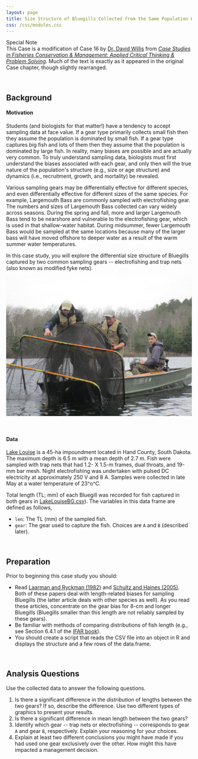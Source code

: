 ```yaml
---
layout: page
title: Size Structure of Bluegills Collected from the Same Population With Different Gears
css: /css/modules.css
---
```


<div class="panel panel-primary">
  <div class="panel-heading">Special Note</div>
  <div class="panel-body">This Case is a modification of Case 16 by <a href="http://www.sdstate.edu/nrm/people/willis.cfm">Dr. David Willis</a> from <a href="https://fisheries.org/shop/55062p"><i>Case Studies in Fisheries Conservation & Management: Applied Critical Thinking & Problem Solving</i></a>. Much of the text is exactly as it appeared in the original Case chapter, though slightly rearranged.</div>
</div>

&nbsp;

## Background
#### Motivation
Students (and biologists for that matter!) have a tendency to accept sampling data at face value. If a gear type primarily collects small fish then they assume the population is dominated by small fish. If a gear type captures big fish and lots of them then they assume that the population is dominated by large fish. In reality, many biases are possible and are actually very common. To truly understand sampling data, biologists must first understand the biases associated with each gear, and only then will the true nature of the population's structure (e.g., size or age structure) and dynamics (i.e., recruitment, growth, and mortality) be revealed.

Various sampling gears may be differentially effective for different species, and even differentially effective for different sizes of the same species. For example, Largemouth Bass are commonly sampled with electrofishing gear. The numbers and sizes of Largemouth Bass collected can vary widely across seasons. During the spring and fall, more and larger Largemouth Bass tend to be nearshore and vulnerable to the electrofishing gear, which is used in that shallow-water habitat. During midsummer, fewer Largemouth Bass would be sampled at the same locations because many of the larger bass will have moved offshore to deeper water as a result of the warm summer water temperatures.

In this case study, you will explore the differential size structure of Bluegills captured by two common sampling gears -- electrofishing and trap nets (also known as modified fyke nets).

![Fykenet](../RESOURCES/FykeNet.jpg)

&nbsp;

#### Data
[Lake Louise](https://gfp.sd.gov/parks/detail/lake-louise-recreation-area/) is a 45-ha impoundment located in Hand County, South Dakota. The maximum depth is 6.5 m with a mean depth of 2.7 m. Fish were sampled with trap nets that had 1.2- X 1.5-m frames, dual throats, and 19-mm bar mesh. Night electrofishing was undertaken with pulsed DC electricity at approximately 250 V and 8 A. Samples were collected in late May at a water temperature of 23^o^C.

Total length (TL; mm) of each Bluegill was recorded for fish captured in both gears in [LakeLouiseBG.csv](https://raw.githubusercontent.com/droglenc/NCNRS349/gh-pages/modules/RESOURCES/LakeLouiseBG.csv)). The variables in this data frame are defined as follows,

* `len`: The TL (mm) of the sampled fish.
* `gear`: The gear used to capture the fish. Choices are `A` and `B` (described later).

&nbsp;

## Preparation
Prior to beginning this case study you should:

* Read [Laarman and Ryckman (1982)](../RESOURCES/Laarman_Ryckman_1982.pdf) and [Schultz and Haines (2005)](../RESOURCES/Schultz_Haines_2005.pdf). Both of these papers deal with length-related biases for sampling Bluegills (the latter article deals with other species as well). As you read these articles, concentrate on the gear bias for 8-cm and longer Bluegills (Bluegills smaller than this length are not reliably sampled by these gears).
* Be familiar with methods of comparing distributions of fish length (e.g., see Section 6.4.1 of the [IFAR book](http://derekogle.com/IFAR/)).
* You should create a script that reads the CSV file into an object in R and displays the structure and a few rows of the data.frame.

&nbsp;

## Analysis Questions
Use the collected data to answer the following questions.

1. Is there a significant difference in the *distribution* of lengths between the two gears? If so, describe the difference. Use two different types of graphics to present your results.
1. Is there a significant difference in mean length between the two gears?
1. Identify which gear -- trap nets or electrofishing -- corresponds to gear `A` and gear `B`, respectively. Explain your reasoning for your choices.
1. Explain at least two different conclusions you might have made if you had used one gear exclusively over the other. How might this have impacted a management decision.
